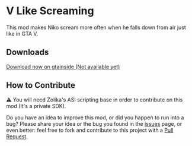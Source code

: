 # V Like Screaming
This mod makes Niko scream more often when he falls down from air just like in GTA V.

## Downloads
[Download now on gtainside (Not available yet)](https://www.google.com)

## How to Contribute
⚠ You will need Zolika's ASI scripting base in order to contribute on this mod (It's a private SDK).  
  
Do you have an idea to improve this mod, or did you happen to run into a bug? Please share your idea or the bug you found in the [issues](https://github.com/ClonkAndre/VLikeScreaming/issues) page, or even better: feel free to fork and contribute to this project with a [Pull Request](https://github.com/ClonkAndre/VLikeScreaming/pulls).
